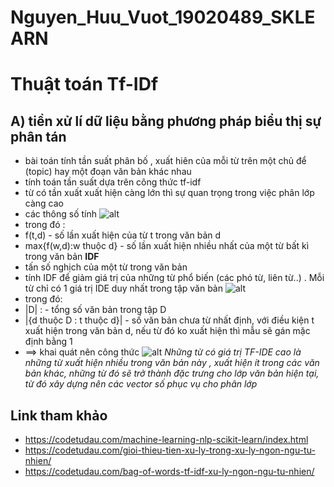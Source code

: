 # Nguyen_Huu_Vuot_19020489_SKLEARN
# Thuật toán Tf-IDf
## A) tiền xử lí dữ liệu bằng phương pháp biểu thị sự phân tán
* bài toán tính tần suất phân bố , xuất hiên của mỗi từ trên một chủ để (topic) hay một đoạn văn bản khác nhau
* tính toán tần suất dựa trên công thức tf-idf
* từ có tần xuất xuất hiện càng lớn thì sự quan trọng trong việc phân lớp càng cao
* các thông số tính
![alt](https://nguyenvanhieu.vn/wp-content/uploads/2019/01/tf.png)
* trong đó :
* f(t,d) - số lần xuất hiện của từ t trong văn bản d
* max{f(w,d):w thuộc d} - số lần xuất hiện nhiều nhất của một từ bất kì trong văn bản
**IDF** 
* tấn số nghịch của một từ trong văn bản
* tính IDF để giảm giá trị của những từ phổ biến (các phó từ, liên từ..) . Mỗi từ chỉ có 1 giá trị IDE duy nhất trong tập văn bản
![alt](https://nguyenvanhieu.vn/wp-content/uploads/2019/01/idf.png)
* trong đó:
* |D| : - tổng số văn bản trong tập D
* |{d thuộc D : t thuộc d}| - số văn bản chưa từ nhất định, với điều kiện t xuất hiện trong văn bản d, nếu từ đó ko xuất hiện thì mẫu sẽ gán mặc định bằng 1
* ==> khai quát nên công thức
![alt](https://wikimedia.org/api/rest_v1/media/math/render/svg/d1893056bff41c7829cf3023a5febda10f43e555)
*Những từ có giá trị TF-IDE cao là những từ xuất hiện nhiều trong văn bản này , xuất hiện ít trong các văn bản khác, những từ đó sẽ trở thành đặc trưng cho lớp văn bản hiện tại, từ đó xây dựng nên các vector số phục vụ cho phân lớp*

## Link tham khảo
* https://codetudau.com/machine-learning-nlp-scikit-learn/index.html
* https://codetudau.com/gioi-thieu-tien-xu-ly-trong-xu-ly-ngon-ngu-tu-nhien/
* https://codetudau.com/bag-of-words-tf-idf-xu-ly-ngon-ngu-tu-nhien/
